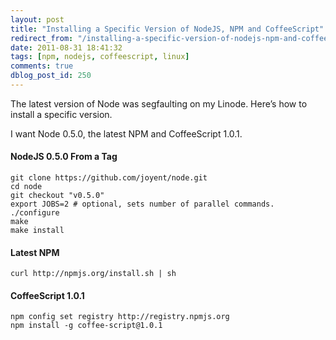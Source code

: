```yaml
---
layout: post
title: "Installing a Specific Version of NodeJS, NPM and CoffeeScript"
redirect_from: "/installing-a-specific-version-of-nodejs-npm-and-coffeescript/"
date: 2011-08-31 18:41:32
tags: [npm, nodejs, coffeescript, linux]
comments: true
dblog_post_id: 250
---
```

The latest version of Node was segfaulting on my Linode. Here’s how to install a specific version.

I want Node 0.5.0, the latest NPM and CoffeeScript 1.0.1.

#### NodeJS 0.5.0 From a Tag

```
git clone https://github.com/joyent/node.git
cd node
git checkout "v0.5.0"
export JOBS=2 # optional, sets number of parallel commands.
./configure
make
make install
```

#### Latest NPM

```
curl http://npmjs.org/install.sh | sh
```

#### CoffeeScript 1.0.1

```
npm config set registry http://registry.npmjs.org
npm install -g coffee-script@1.0.1
```
